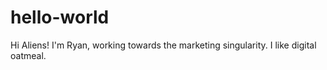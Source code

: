 # hello-world

Hi Aliens! I'm Ryan, working towards the marketing singularity. I like digital oatmeal.
